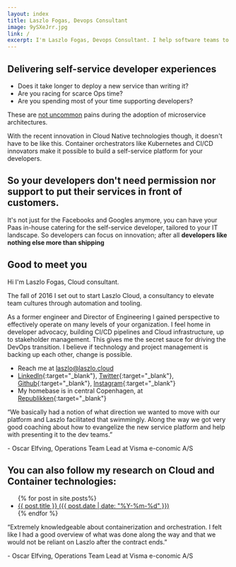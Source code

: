 ```yaml
---
layout: index
title: Laszlo Fogas, Devops Consultant
image: 9ySXeJrr.jpg
link: /
excerpt: I'm Laszlo Fogas, Devops Consultant. I help software teams to move their Docker experiments to production. Check out my roadmap for Kubernetes projects!
---
```


<h2 class="colorize">Delivering self-service developer experiences</h2>

<ul class="questions">
  <li>Does it take longer to deploy a new service than writing it?</li>
  <li>Are you racing for scarce Ops time?</li>
  <li>Are you spending most of your time supporting developers?</li>
</ul>

These are <a href="https://thenewstack.io/github-goes-kubernetes-tells/" target="_blank">not uncommon</a> pains during the adoption of microservice architectures.

With the recent innovation in Cloud Native technologies though, it doesn't have to be like this. Container orchestrators like Kubernetes and CI/CD innovators make it possible to build a self-service platform for your developers.

<h2>So your developers don't need permission nor support to put their services in front of customers.</h2>

It's not just for the Facebooks and Googles anymore, you can have your Paas in-house catering for the self-service developer, tailored to your IT landscape. So developers can focus on innovation; after all <strong>developers like nothing else more than shipping</strong>


## Good to meet you

Hi I'm Laszlo Fogas, Cloud consultant.

The fall of 2016 I set out to start Laszlo Cloud, a consultancy to elevate team cultures through automation and tooling.

As a former engineer and Director of Engineering I gained perspective to effectively operate on many levels of your organization. I feel home in developer advocacy, building CI/CD pipelines and Cloud infrastructure, up to stakeholder management. This gives me the secret sauce for driving the DevOps transition. I believe if technology and project management is backing up each other, change is possible.

* Reach me at laszlo@laszlo.cloud
* [LinkedIn](https://dk.linkedin.com/in/laszlofogas){:target="_blank"}, [Twitter](https://twitter.com/laszlocph){:target="_blank"}, [Github](https://github.com/laszlocph){:target="_blank"}, [Instagram](https://www.instagram.com/laszlo.cloud/){:target="_blank"}
* My homebase is in central Copenhagen, at [Republikken](http://republikken.net/contact-republikken/){:target="_blank"}

<div class="testimonial">
<p>“We basically had a notion of what direction we wanted to move with our platform and Laszlo facilitated that swimmingly. Along the way we got very good coaching about how to evangelize the new service platform and help with presenting it to the dev teams.”</p> - Oscar Elfving, Operations Team Lead at Visma e-conomic A/S
</div>

## You can also follow my research on Cloud and Container technologies:
<ul>
  {% for post in site.posts%}
  <li>
    <a href="{{ post.url }}">{{ post.title }} ({{ post.date | date: "%Y-%m-%d" }})</a>
  </li>
  {% endfor %}
</ul>   

<div class="testimonial">
<p>“Extremely knowledgeable about containerization and orchestration. I felt like I had a good overview of what was done along the way and that we would not be reliant on Laszlo after the contract ends.”</p> - Oscar Elfving, Operations Team Lead at Visma e-conomic A/S
</div>

